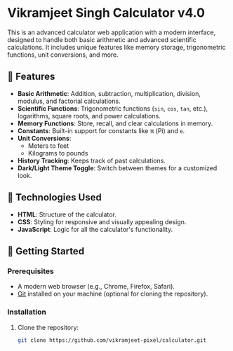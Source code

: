 # Vikramjeet Singh Calculator v4.0

This is an advanced calculator web application with a modern interface, designed to handle both basic arithmetic and advanced scientific calculations. It includes unique features like memory storage, trigonometric functions, unit conversions, and more.

## 🌟 Features

- **Basic Arithmetic**: Addition, subtraction, multiplication, division, modulus, and factorial calculations.
- **Scientific Functions**: Trigonometric functions (`sin`, `cos`, `tan`, etc.), logarithms, square roots, and power calculations.
- **Memory Functions**: Store, recall, and clear calculations in memory.
- **Constants**: Built-in support for constants like π (Pi) and `e`.
- **Unit Conversions**:
  - Meters to feet
  - Kilograms to pounds
- **History Tracking**: Keeps track of past calculations.
- **Dark/Light Theme Toggle**: Switch between themes for a customized look.

## 🔧 Technologies Used

- **HTML**: Structure of the calculator.
- **CSS**: Styling for responsive and visually appealing design.
- **JavaScript**: Logic for all the calculator's functionality.

## 🚀 Getting Started

### Prerequisites

- A modern web browser (e.g., Chrome, Firefox, Safari).
- [Git](https://git-scm.com/) installed on your machine (optional for cloning the repository).

### Installation

1. Clone the repository:
   ```bash
   git clone https://github.com/vikramjeet-pixel/calculator.git
